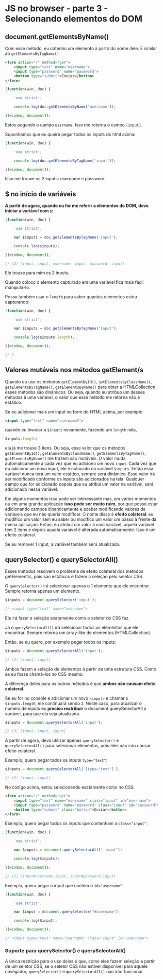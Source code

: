 # JS no browser - parte 3 - Selecionando elementos do DOM

## document.getElementsByName()
Com esse método, eu obtenho um elemento à partir do nome dele. É similar ao `getElementsByTagName()`

```HTML
<form action="/" method="get">
    <input type="text" name="username">
    <input type="password" name="password">
    <button type="submit">Enviar</button>
</form>
```

```JAVASCRIPT
(function(win, doc) {

    'use strict';

    console.log(doc.getElementsByName('username'));

}(window, document));
```
Estou pegando o campo `username`. Isso me retorna o campo `[input]`.

Suponhamos que eu queira pegar todos os inputs do html acima:

```JAVASCRIPT
(function(win, doc) {

    'use strict';

    console.log(doc.getElementsByTagName('input'));

}(window, document));
```
Isso me trouxe os 2 inputs: username e password.

## $ no início de variáveis
**A partir de agora, quando eu for me referir a elementos do DOM, devo iniciar a variável com `$`:**

```JAVASCRIPT
(function(win, doc) {

    'use strict';

    var $inputs = doc.getElementsByTagName('input');

    console.log($inputs);

}(window, document));
```

```JAVASCRIPT
// (2) [input, input, username: input, password: input]
```

Ele trouxe para mim os 2 inputs.

Quando coloco o elemento capturado em uma variável  fica mais fácil manipulá-lo.

Posso também usar o `length` para saber quantos elementos estou capturando:

```JAVASCRIPT
(function(win, doc) {

    'use strict';

    var $inputs = doc.getElementsByTagName('input');

    console.log($inputs.length);

}(window, document));
```

```JAVASCRIPT
// 2
```

## Valores mutáveis nos métodos getElement/s
Quando eu uso os métodos `getElementById()`, `getElementsByClassName()`, `getElementsByTagName()`, `getElementsByName()` para obter a HTMLCollection, esses métodos são dinâmicos. Ou seja, quando eu atribuo um desses métodos à uma variável, o valor que esse método me retorna não é estático.

Se eu adicionar mais um input no form do HTML acima, por exemplo:
```HTML
<input type="text" name="username2">
```

quando eu invocar a `$inputs` novamente, fazendo um `length` nela,

```JAVASCRIPT
$inputs.length;
```

 ela já me trouxe 3 itens. Ou seja, esse valor que os métodos `getElementById()`, `getElementsByClassName()`, `getElementsByTagName()`, `getElementsByName()` me trazem são mutáveis. O valor muda automaticamente a cada vez que eu adiciono um novo `input`. Cada vez que eu adiciono um novo input, ele é colocado na variável `$inputs`. Então essa variável nunca terá um valor estático, sempre será dinâmico. Esse valor irá ser modificado conforme os inputs são adicionados na tela. Qualquer campo que for adicionado depois que eu atribuí um valor na variável, será adicionado nessa variável. 
 
Em alguns momentos isso pode ser interessante mas, em vários momentos ou em uma grande aplicação **isso pode ser muito ruim**, por que posso estar adicionando campos dinamicamente e acabar modificando valores de variáveis que eu não queria modificar. O nome disso é **efeito colateral**: eu modifico um valor sem eu saber ou modifico um valor um passo à frente da minha aplicação. Então, eu atribuí um valor à uma variável, aquela variável tem 2 itens e depois aquela variável é alterada automaticamente. Isso é um efeito colateral.

Se eu remover 1 input, a variável também será atualizada.

## querySelector() e querySelectorAll()
Esses métodos resolvem o problema de efeito colateral dos métodos getElement/s, pois são estáticos e fazem a seleção pelo seletor CSS.

O `querySelector()` irá selecionar apenas o 1 elemento que ele encontrar. Sempre retorna apenas um elemento.

```JAVASCRIPT
$inputs = document.querySelector('input');

// <input type="text" name="username">
```

Ele irá fazer a seleção exatamente como o seletor do CSS faz.

Já o `querySelectorAll()` irá selecionar todos os elementos que ele encontrar. Sempre retorna um array-like de elementos (HTMLCollection).

Então, se eu quero, por exemplo pegar todos os inputs:

```JAVASCRIPT
$inputs = document.querySelectorAll('input');

// (2) [input, input]
```

Ambos fazem a seleção de elementos à partir de uma estrutura CSS. Como se eu fosse chamá-los no CSS mesmo.

A diferença deles para os outros métodos é que **ambos não causam efeito colateral**.

Se eu for no console e adicionar um novo `<input>` e chamar o `$inputs.length`, ele continuará sendo `2`. Neste caso, para atualizar o número de inputs eu **preciso reatribuir** o document.querySelectorAll à variável, para que ela seja atualizada.

```JAVASCRIPT
$inputs = document.querySelectorAll('input');

// (3) [input, input, input]
```
A partir de agora, devo utilizar apenas `querySelector()` e `querySelectorAll()` para selecionar elementos, pois eles não irão causar efeito colateral.

Exemplo, quero pegar todos os inputs `type="text"`:

```JAVASCRIPT
$inputs = document.querySelectorAll('[type="text"]');

// (2) [input, input]
```
No código acima, estou selecionando exatamente como no CSS.

```HTML
<form action="/" method="get">
    <input type="text" name="username" class="input" id="username">
    <input type="password" name="password" class="input" id="password">
    <button type="submit" class="button">Enviar</button>
</form>
```

Exemplo, quero pegar todos os inputs que contenham a `class="input"`:

```JAVASCRIPT
(function(win, doc) {

    'use strict';

    var $inputs = document.querySelectorAll(".input");

    console.log($inputs);

}(window, document));

// (2) [input#username.input, input#password.input]
```

Exemplo, quero pegar o input que contém o `id="username"`:

```JAVASCRIPT
(function(win, doc) {

    'use strict';

    var $input = document.querySelector("#username");

    console.log($input);

}(window, document));

// <input type="text" name="username" class="input" id="username">
```

### Suporte para querySelector() e querySelectorAll()
A única restrição para o uso deles é que, como eles fazem seleção a partir de um seletor CSS, se o seletor CSS não estiver disponível para aquele navegador, `querySelector()` e `querySelectorAll()` não irão funcionar.
